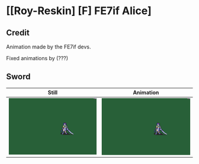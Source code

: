 # [\[Roy-Reskin\] \[F\] FE7if Alice]

## Credit

Animation made by the FE7if devs.

Fixed animations by (???)

## Sword

| Still | Animation |
| :---: | :-------: |
| ![Sword still](./Sword_000.png) | ![Sword animation](./Sword.gif) |
